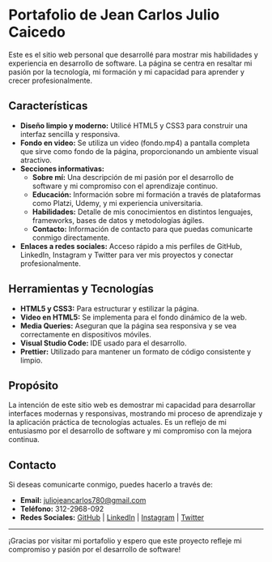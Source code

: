 # Portafolio de Jean Carlos Julio Caicedo

Este es el sitio web personal que desarrollé para mostrar mis habilidades y experiencia en desarrollo de software. La página se centra en resaltar mi pasión por la tecnología, mi formación y mi capacidad para aprender y crecer profesionalmente.

## Características

- **Diseño limpio y moderno:** Utilicé HTML5 y CSS3 para construir una interfaz sencilla y responsiva.
- **Fondo en video:** Se utiliza un video (fondo.mp4) a pantalla completa que sirve como fondo de la página, proporcionando un ambiente visual atractivo.
- **Secciones informativas:** 
  - **Sobre mí:** Una descripción de mi pasión por el desarrollo de software y mi compromiso con el aprendizaje continuo.
  - **Educación:** Información sobre mi formación a través de plataformas como Platzi, Udemy, y mi experiencia universitaria.
  - **Habilidades:** Detalle de mis conocimientos en distintos lenguajes, frameworks, bases de datos y metodologías ágiles.
  - **Contacto:** Información de contacto para que puedas comunicarte conmigo directamente.
- **Enlaces a redes sociales:** Acceso rápido a mis perfiles de GitHub, LinkedIn, Instagram y Twitter para ver mis proyectos y conectar profesionalmente.

## Herramientas y Tecnologías

- **HTML5 y CSS3:** Para estructurar y estilizar la página.
- **Video en HTML5:** Se implementa para el fondo dinámico de la web.
- **Media Queries:** Aseguran que la página sea responsiva y se vea correctamente en dispositivos móviles.
- **Visual Studio Code:** IDE usado para el desarrollo.
- **Prettier:** Utilizado para mantener un formato de código consistente y limpio.

## Propósito

La intención de este sitio web es demostrar mi capacidad para desarrollar interfaces modernas y responsivas, mostrando mi proceso de aprendizaje y la aplicación práctica de tecnologías actuales. Es un reflejo de mi entusiasmo por el desarrollo de software y mi compromiso con la mejora continua.



## Contacto

Si deseas comunicarte conmigo, puedes hacerlo a través de:
- **Email:** juliojeancarlos780@gmail.com
- **Teléfono:** 312-2968-092
- **Redes Sociales:** [GitHub](https://github.com/JeanCaicedo) | [LinkedIn](https://www.linkedin.com/in/justjeanz/) | [Instagram](https://www.instagram.com/jeanncaicedo/) | [Twitter](https://x.com/JeanYagamis)

---

¡Gracias por visitar mi portafolio y espero que este proyecto refleje mi compromiso y pasión por el desarrollo de software!
